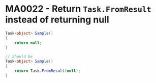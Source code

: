 # MA0022 - Return `Task.FromResult` instead of returning null

````csharp
Task<object> Sample()
{
    return null;
} 

// Should be
Task<object> Sample()
{
    return Task.FromResult(null);
} 
````
